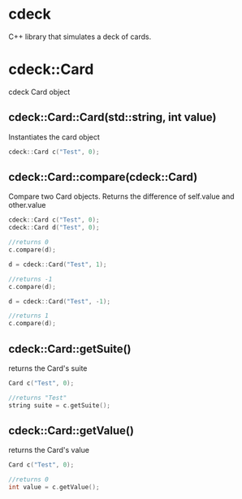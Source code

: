 cdeck
=====

C++ library that simulates a deck of cards. 

cdeck::Card
===========

cdeck Card object

cdeck::Card::Card(std::string, int value)
-----------------------------------------

Instantiates the card object

```cpp
cdeck::Card c("Test", 0);
```

cdeck::Card::compare(cdeck::Card)
---------------------------------

Compare two Card objects. Returns the difference of self.value and other.value

```cpp
cdeck::Card c("Test", 0);
cdeck::Card d("Test", 0);

//returns 0
c.compare(d);

d = cdeck::Card("Test", 1);

//returns -1
c.compare(d);

d = cdeck::Card("Test", -1);

//returns 1
c.compare(d);
```

cdeck::Card::getSuite()
-----------------------

returns the Card's suite

```cpp
Card c("Test", 0);

//returns "Test"
string suite = c.getSuite();
```

cdeck::Card::getValue()
-----------------------

returns the Card's value

```cpp
Card c("Test", 0);

//returns 0
int value = c.getValue();
```
